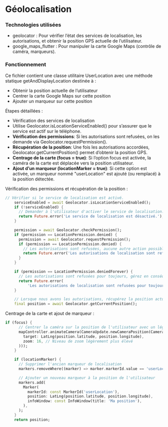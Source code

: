 # Géolocalisation

### Technologies utilisées
- geolocator : Pour vérifier l’état des services de localisation, les autorisations, et obtenir la position GPS actuelle de l’utilisateur.
- google_maps_flutter : Pour manipuler la carte Google Maps (contrôle de caméra, marqueurs).

### Fonctionnement
Ce fichier contient une classe utilitaire UserLocation avec une méthode statique getAndDisplayLocation destinée à :
- Obtenir la position actuelle de l’utilisateur
- Centrer la carte Google Maps sur cette position
- Ajouter un marqueur sur cette position 

Étapes détaillées :
- Vérification des services de localisation
- Utilise Geolocator.isLocationServiceEnabled() pour s’assurer que le service est actif sur le téléphone.
- **Vérification des permissions**:
Si les autorisations sont refusées, on les demande via Geolocator.requestPermission().
- **Récupération de la position**:
Une fois les autorisations accordées, Geolocator.getCurrentPosition() permet d’obtenir la position GPS.
- **Centrage de la carte (focus = true)**:
Si l’option focus est activée, la caméra de la carte est déplacée vers la position utilisateur.
- **Ajout d’un marqueur (locationMarker = true)**:
Si cette option est activée, un marqueur nommé "userLocation" est ajouté (ou remplacé) à la position détectée.

Vérification des permissions et récupération de la position :
```dart
// Vérifier si le service de localisation est activé.
    serviceEnabled = await Geolocator.isLocationServiceEnabled();
    if (!serviceEnabled) {
      // Demander à l'utilisateur d'activer le service de localisation.
      return Future.error('Le service de localisation est désactivé.');
    }

    permission = await Geolocator.checkPermission();
    if (permission == LocationPermission.denied) {
      permission = await Geolocator.requestPermission();
      if (permission == LocationPermission.denied) {
        // Les autorisations sont refusées, aucune autre action possible.
        return Future.error('Les autorisations de localisation sont refusées');
      }
    }

    if (permission == LocationPermission.deniedForever) {
      // Les autorisations sont refusées pour toujours, gérez en conséquence.
      return Future.error(
          'Les autorisations de localisation sont refusées pour toujours.');
    }

    // Lorsque nous avons les autorisations, récupérez la position actuelle.
    final position = await Geolocator.getCurrentPosition();
```
Centrage de la carte et ajout de marqueur :
```dart
if (focus) {
      // Centrer la caméra sur la position de l'utilisateur avec un léger zoom
      mapController.animateCamera(CameraUpdate.newCameraPosition(CameraPosition(
        target: LatLng(position.latitude, position.longitude),
        zoom: 16, // Niveau de zoom légèrement plus élevé
      )));
    }

    if (locationMarker) {
      // Supprimer l'ancien marqueur de localisation
      markers.removeWhere((marker) => marker.markerId.value == 'userLocation');

      // Ajouter un nouveau marqueur à la position de l'utilisateur
      markers.add(
        Marker(
          markerId: const MarkerId('userLocation'),
          position: LatLng(position.latitude, position.longitude),
          infoWindow: const InfoWindow(title: 'Ma position'),
        ),
      );
    }
    return position;
```
